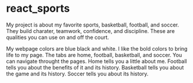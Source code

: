 # react_sports
My project is about my favorite sports, basketball, football, and soccer. They build charater, teamwork, confidence, and discipline. These are qualities you can use on and off the court.

My webpage colors are blue black and white. I like the bold colors to bring life to my page. The tabs are home, football, basketball, and soccer. You can navigate throught the pages.
Home tells you a little about me.
Football tells you about the benefits of it and its history.
Basketball tells you about the game and its history.
Soccer tells you about its history.
